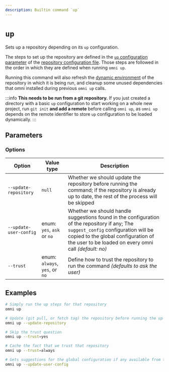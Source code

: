 ```yaml
---
description: Builtin command `up`
---
```


# `up`

Sets up a repository depending on its `up` configuration.

The steps to set up the repository are defined in the [`up` configuration parameter](/reference/configuration/parameters/up) of the [repository configuration file](/reference/configuration/files#per-repository-configuration). Those steps are followed in the order in which they are defined when running `omni up`.

Running this command will also refresh the [dynamic environment](/reference/dynamic-environment) of the repository in which it is being run, and cleanup some unused dependencies that omni installed during previous `omni up` calls.

:::info
**This needs to be run from a git repository.** If you just created a directory with a basic `up` configuration to start working on a whole new project, run `git init` **and add a remote** before calling `omni up`, as `omni up` depends on the remote identifier to store `up` configuration to be loaded dynamically.
:::

## Parameters

### Options

| Option          | Value type | Description                                         |
|-----------------|------------|-----------------------------------------------------|
| `--update-repository` | `null` | Whether we should update the repository before running the command; if the repository is already up to date, the rest of the process will be skipped |
| `--update-user-config` | enum: `yes`, `ask` or `no` | Whether we should handle suggestions found in the configuration of the repository if any; The `suggest_config` configuration will be copied to the global configuration of the user to be loaded on every omni call *(default: no)* |
| `--trust` | enum: `always`, `yes`, or `no` | Define how to trust the repository to run the command *(defaults to ask the user)* |

## Examples

```bash
# Simply run the up steps for that repository
omni up

# Update (git pull, or fetch tag) the repository before running the up steps
omni up --update-repository

# Skip the trust question
omni up --trust=yes

# Cache the fact that we trust that repository
omni up --trust=always

# Gets suggestions for the global configuration if any available from the repository
omni up --update-user-config
```
